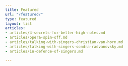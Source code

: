 ```yaml
---
title: Featured
url: "/featured/"
type: featured
layout: list
articles:
- articles/4-secrets-for-better-high-notes.md
- articles/opera-spin-off.md
- articles/talking-with-singers-christian-van-horn.md
- articles/talking-with-singers-sondra-radvanovsky.md
- articles/in-defence-of-singers.md

---
```

